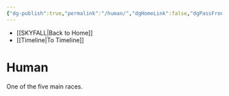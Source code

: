 ```yaml
---
{"dg-publish":true,"permalink":"/human/","dgHomeLink":false,"dgPassFrontmatter":false}
---
```


- [[SKYFALL|Back to Home]]
- [[Timeline|To Timeline]]

# Human
One of the five main races. 